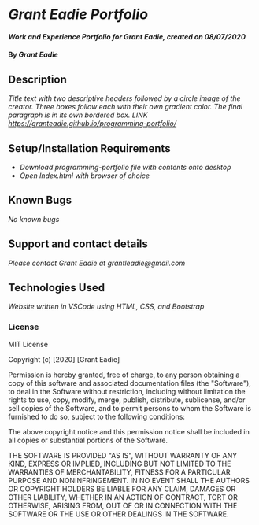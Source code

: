 

# _Grant Eadie Portfolio_

#### _Work and Experience Portfolio for Grant Eadie, created on 08/07/2020_

#### By _**Grant Eadie**_

## Description

_Title text with two descriptive headers followed by a circle image of the creator. Three boxes follow each with their own gradient color. The final paragraph is in its own bordered box. LINK https://granteadie.github.io/programming-portfolio/_

## Setup/Installation Requirements

* _Download programming-portfolio file with contents onto desktop_
* _Open Index.html with browser of choice_


## Known Bugs

_No known bugs_

## Support and contact details

_Please contact Grant Eadie at grantleadie@gmail.com_

## Technologies Used

_Website written in VSCode using HTML, CSS, and Bootstrap_

### License

MIT License

Copyright (c) [2020] [Grant Eadie]

Permission is hereby granted, free of charge, to any person obtaining a copy
of this software and associated documentation files (the "Software"), to deal
in the Software without restriction, including without limitation the rights
to use, copy, modify, merge, publish, distribute, sublicense, and/or sell
copies of the Software, and to permit persons to whom the Software is
furnished to do so, subject to the following conditions:

The above copyright notice and this permission notice shall be included in all
copies or substantial portions of the Software.

THE SOFTWARE IS PROVIDED "AS IS", WITHOUT WARRANTY OF ANY KIND, EXPRESS OR
IMPLIED, INCLUDING BUT NOT LIMITED TO THE WARRANTIES OF MERCHANTABILITY,
FITNESS FOR A PARTICULAR PURPOSE AND NONINFRINGEMENT. IN NO EVENT SHALL THE
AUTHORS OR COPYRIGHT HOLDERS BE LIABLE FOR ANY CLAIM, DAMAGES OR OTHER
LIABILITY, WHETHER IN AN ACTION OF CONTRACT, TORT OR OTHERWISE, ARISING FROM,
OUT OF OR IN CONNECTION WITH THE SOFTWARE OR THE USE OR OTHER DEALINGS IN THE
SOFTWARE.
